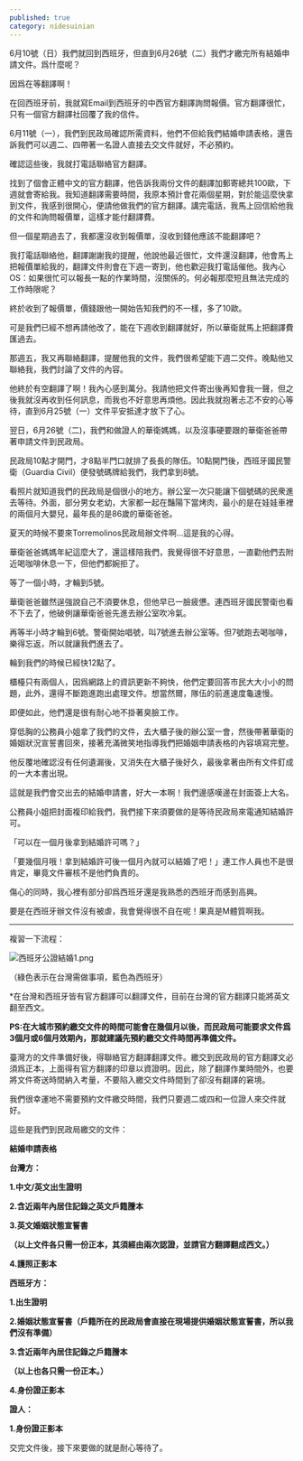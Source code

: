 ```yaml
---
published: true
category: nidesuinian
---
```

6月10號（日）我們就回到西班牙，但直到6月26號（二）我們才繳完所有結婚申請文件。爲什麼呢？

因爲在等翻譯啊！

在回西班牙前，我就寫Email到西班牙的中西官方翻譯詢問報價。官方翻譯很忙，只有一個官方翻譯社回覆了我的信件。

6月11號（一），我們到民政局確認所需資料，他們不但給我們結婚申請表格，還告訴我們可以週二、四帶著一名證人直接去交文件就好，不必預約。

確認這些後，我就打電話聯絡官方翻譯。

找到了個會正體中文的官方翻譯，他告訴我兩份文件的翻譯加郵寄總共100歐，下週就會寄給我。我知道翻譯需要時間，我原本預計會花兩個星期，對於能這麼快拿到文件，我感到很開心，便請他做我們的官方翻譯。講完電話，我馬上回信給他我的文件和詢問報價單，這樣才能付翻譯費。

但一個星期過去了，我都還沒收到報價單，沒收到錢他應該不能翻譯吧？

我打電話聯絡他，翻譯謝謝我的提醒，他說他最近很忙，文件還沒翻譯，他會馬上把報價單給我的，翻譯文件則會在下週一寄到，他也歡迎我打電話催他。我內心OS：如果很忙可以報長一點的作業時間，沒關係的。何必報那麼短且無法完成的工作時限呢？

終於收到了報價單，價錢跟他一開始告知我們的不一樣，多了10歐。

可是我們已經不想再請他改了，能在下週收到翻譯就好，所以華衛就馬上把翻譯費匯過去。

那週五，我又再聯絡翻譯，提醒他我的文件，我們很希望能下週二交件。晚點他又聯絡我，我們討論了文件的內容。

他終於有空翻譯了啊！我內心感到萬分。我請他把文件寄出後再知會我一聲，但之後我就沒再收到任何訊息，而我也不好意思再煩他。因此我就抱著忐忑不安的心等待，直到6月25號（一）文件平安抵達才放下了心。

翌日，6月26號（二)，我們和做證人的華衛媽媽，以及沒事硬要跟的華衛爸爸帶著申請文件到民政局。

民政局10點才開門，才8點半門口就排了長長的隊伍。10點開門後，西班牙國民警衛（Guardia Civil）便發號碼牌給我們，我們拿到8號。

看照片就知道我們的民政局是個很小的地方。辦公室一次只能讓下個號碼的民衆進去等待。外面，部分男女老幼，大家都一起在豔陽下當烤肉，最小的是在娃娃車裡的兩個月大嬰兒，最年長的是86歲的華衛爸爸。

夏天的時候不要來Torremolinos民政局辦文件啊...這是我的心得。

華衛爸爸媽媽年紀這麼大了，還這樣陪我們，我覺得很不好意思，一直勸他們去附近喝咖啡休息一下，但他們都婉拒了。

等了一個小時，才輪到5號。

華衛爸爸雖然逞強說自己不須要休息，但他早已一臉疲憊。連西班牙國民警衛也看不下去了，他破例讓華衛爸爸先進去辦公室吹冷氣。

再等半小時才輪到6號。警衛開始唱號，叫7號進去辦公室等。但7號跑去喝咖啡，樂得忘返，所以就讓我們進去了。

輪到我們的時候已經快12點了。

櫃檯只有兩個人，因爲網路上的資訊更新不夠快，他們定要回答市民大大小小的問題，此外，還得不斷跑進跑出處理文件。想當然爾，隊伍的前進速度龜速慢。

即便如此，他們還是很有耐心地不掛著臭臉工作。

穿低胸的公務員小姐拿了我們的文件，去大櫃子後的辦公室一會，然後帶著華衛的婚姻狀況宣誓書回來，接著充滿微笑地指導我們把婚姻申請表格的內容填寫完整。

他反覆地確認沒有任何遺漏後，又消失在大櫃子後好久，最後拿著由所有文件釘成的一大本書出現。

這就是我們會交出去的結婚申請書，好大一本啊！我們邊感嘆邊在封面簽上大名。

公務員小姐把封面複印給我們，我們接下來須要做的是等待民政局來電通知結婚許可。

「可以在一個月後拿到結婚許可嗎？」

「要幾個月哦！拿到結婚許可後一個月內就可以結婚了吧！」連工作人員也不是很肯定，畢竟文件審核不是他們負責的。

傷心的同時，我心裡有部分卻爲西班牙還是我熟悉的西班牙而感到高興。

要是在西班牙辦文件沒有被虐，我會覺得很不自在呢！果真是M體質啊我。

*************************************************

複習一下流程：

![西班牙公證結婚1.png]({{site.baseurl}}/images/西班牙公證結婚1.png)

（綠色表示在台灣需做事項，藍色為西班牙）

*在台灣和西班牙皆有官方翻譯可以翻譯文件，目前在台灣的官方翻譯只能將英文翻至西文。

**PS:在大城市預約繳交文件的時間可能會在幾個月以後，而民政局可能要求文件爲3個月或6個月效期內，那就建議先預約繳交文件時間再準備文件。**

臺灣方的文件準備好後，得聯絡官方翻譯翻譯文件。繳交到民政局的官方翻譯文必須爲正本，上面得有官方翻譯的印章以資證明。因此，除了翻譯作業時間外，也要將文件寄送時間納入考量，不要陷入繳交文件時間到了卻沒有翻譯的窘境。

我們很幸運地不需要預約文件繳交時間，我們只要週二或四和一位證人來交件就好。

這些是我們到民政局繳交的文件：

**結婚申請表格**

**台灣方：**

**1.中文/英文出生證明**  

**2.含近兩年內居住記錄之英文戶籍謄本**  

**3.英文婚姻狀態宣誓書**   


**（以上文件各只需一份正本，其須經由兩次認證，並請官方翻譯翻成西文。）**  

**4.護照正影本**  


**西班牙方：**  

**1.出生證明**    

**2.婚姻狀態宣誓書（戶籍所在的民政局會直接在現場提供婚姻狀態宣誓書，所以我們沒有準備）**     

**3.含近兩年內居住記錄之戶籍謄本**  


**（以上也各只需一份正本。）**   

**4.身份證正影本**


**證人：**

**1.身份證正影本**  

交完文件後，接下來要做的就是耐心等待了。

